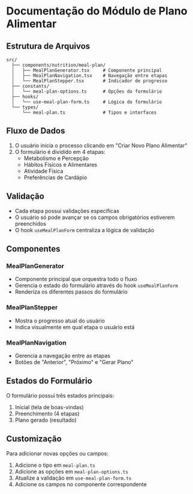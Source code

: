 
# Documentação do Módulo de Plano Alimentar

## Estrutura de Arquivos

```
src/
  ├── components/nutrition/meal-plan/
  │   ├── MealPlanGenerator.tsx     # Componente principal
  │   ├── MealPlanNavigation.tsx    # Navegação entre etapas
  │   └── MealPlanStepper.tsx       # Indicador de progresso
  ├── constants/
  │   └── meal-plan-options.ts      # Opções do formulário
  ├── hooks/
  │   └── use-meal-plan-form.ts     # Lógica do formulário
  └── types/
      └── meal-plan.ts              # Tipos e interfaces
```

## Fluxo de Dados

1. O usuário inicia o processo clicando em "Criar Novo Plano Alimentar"
2. O formulário é dividido em 4 etapas:
   - Metabolismo e Percepção
   - Hábitos Físicos e Alimentares
   - Atividade Física
   - Preferências de Cardápio

## Validação

- Cada etapa possui validações específicas
- O usuário só pode avançar se os campos obrigatórios estiverem preenchidos
- O hook `useMealPlanForm` centraliza a lógica de validação

## Componentes

### MealPlanGenerator
- Componente principal que orquestra todo o fluxo
- Gerencia o estado do formulário através do hook `useMealPlanForm`
- Renderiza os diferentes passos do formulário

### MealPlanStepper
- Mostra o progresso atual do usuário
- Indica visualmente em qual etapa o usuário está

### MealPlanNavigation
- Gerencia a navegação entre as etapas
- Botões de "Anterior", "Próximo" e "Gerar Plano"

## Estados do Formulário

O formulário possui três estados principais:
1. Inicial (tela de boas-vindas)
2. Preenchimento (4 etapas)
3. Plano gerado (resultado)

## Customização

Para adicionar novas opções ou campos:
1. Adicione o tipo em `meal-plan.ts`
2. Adicione as opções em `meal-plan-options.ts`
3. Atualize a validação em `use-meal-plan-form.ts`
4. Adicione os campos no componente correspondente
